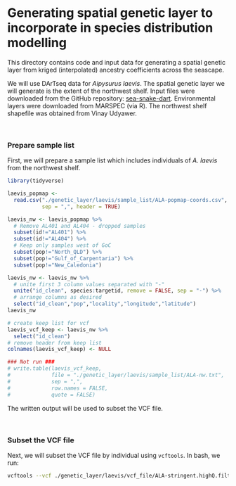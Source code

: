 # Generating spatial genetic layer to incorporate in species distribution modelling

This directory contains code and input data for generating a spatial genetic layer from kriged (interpolated) ancestry coefficients across the seascape.

We will use DArTseq data for <i>Aipysurus laevis</i>. The spatial genetic layer we will generate is the extent of the northwest shelf. Input files were downloaded from the GitHub repository: [sea-snake-dart](https://github.com/a-lud/sea-snake-dart). Environmental layers were downloaded from MARSPEC (via R). The northwest shelf shapefile was obtained from Vinay Udyawer.

<br>

### Prepare sample list
First, we will prepare a sample list which includes individuals of <i>A. laevis</i> from the northwest shelf.

```r
library(tidyverse)

laevis_popmap <- 
  read.csv("./genetic_layer/laevis/sample_list/ALA-popmap-coords.csv",
           sep = ",", header = TRUE)

laevis_nw <- laevis_popmap %>% 
  # Remove AL401 and AL404 - dropped samples
  subset(id!="AL401") %>% 
  subset(id!="AL404") %>% 
  # Keep only samples west of GoC
  subset(pop!="North_QLD") %>% 
  subset(pop!="Gulf_of_Carpentaria") %>% 
  subset(pop!="New_Caledonia")

laevis_nw <- laevis_nw %>%
  # unite first 3 column values separated with "-"
  unite("id_clean", species:targetid, remove = FALSE, sep = "-") %>% 
  # arrange columns as desired
  select("id_clean","pop","locality","longitude","latitude")
laevis_nw

# create keep list for vcf
laevis_vcf_keep <- laevis_nw %>% 
  select("id_clean")
# remove header from keep list
colnames(laevis_vcf_keep) <- NULL

### Not run ###
# write.table(laevis_vcf_keep,
#             file = "./genetic_layer/laevis/sample_list/ALA-nw.txt",
#             sep = ",",
#             row.names = FALSE,
#             quote = FALSE)
```

The written output will be used to subset the VCF file.

<br>

### Subset the VCF file
Next, we will subset the VCF file by individual using `vcftools`. In bash, we run:
```bash
vcftools --vcf ./genetic_layer/laevis/vcf_file/ALA-stringent.highQ.filtered.vcf --keep ./genetic_layer/laevis/sample-list/ALA-nw.txt --recode --stdout > ./genetic_layer/laevis/vcf_file/ALA-stringent.highQ.filtered.nw.keep.vcf
```
